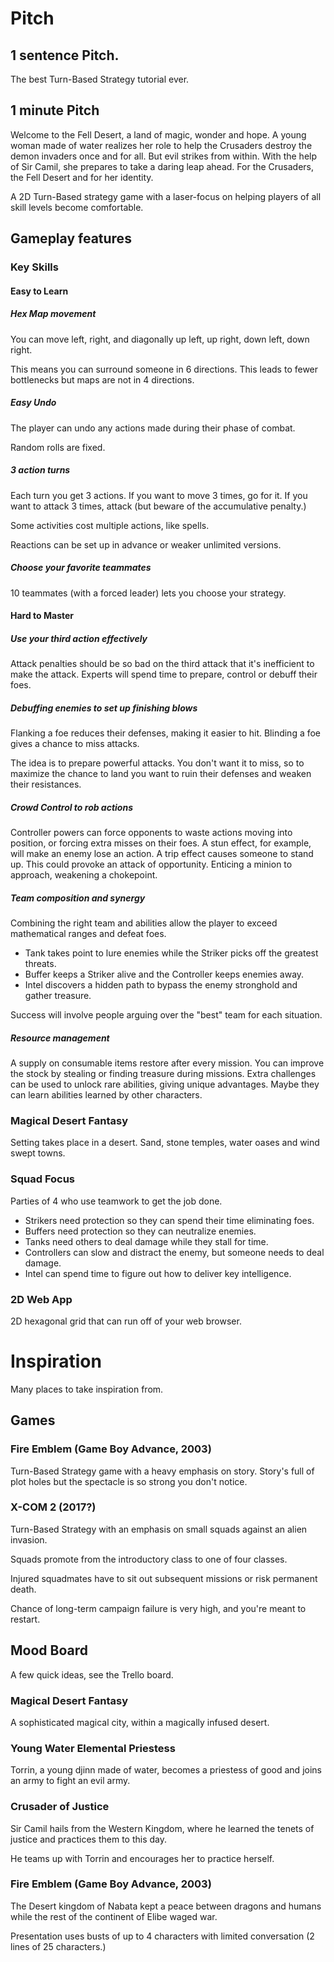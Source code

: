 # Pitch
## 1 sentence Pitch.
The best Turn-Based Strategy tutorial ever.

## 1 minute Pitch
Welcome to the Fell Desert, a land of magic, wonder and hope. A young woman made of water realizes her role to help the Crusaders destroy the demon invaders once and for all. But evil strikes from within. With the help of Sir Camil, she prepares to take a daring leap ahead. For the Crusaders, the Fell Desert and for her identity. 

A 2D Turn-Based strategy game with a laser-focus on helping players of all skill levels become comfortable.

## Gameplay features
### Key Skills
#### Easy to Learn
##### Hex Map movement
You can move left, right, and diagonally up left, up right, down left, down right.

This means you can surround someone in 6 directions. This leads to fewer bottlenecks but maps are not in 4 directions.
##### Easy Undo
The player can undo any actions made during their phase of combat.

Random rolls are fixed.

##### 3 action turns
Each turn you get 3 actions. If you want to move 3 times, go for it. If you want to attack 3 times, attack (but beware of the accumulative penalty.)

Some activities cost multiple actions, like spells.

Reactions can be set up in advance or weaker unlimited versions.

##### Choose your favorite teammates
10 teammates (with a forced leader) lets you choose your strategy.

#### Hard to Master
##### Use your third action effectively
Attack penalties should be so bad on the third attack that it's inefficient to make the attack.
Experts will spend time to prepare, control or debuff their foes.
##### Debuffing enemies to set up finishing blows
Flanking a foe reduces their defenses, making it easier to hit.
Blinding a foe gives a chance to miss attacks.

The idea is to prepare powerful attacks. You don't want it to miss, so to maximize the chance to land you want to ruin their defenses and weaken their resistances.

##### Crowd Control to rob actions
Controller powers can force opponents to waste actions moving into position, or forcing extra misses on their foes.
A stun effect, for example, will make an enemy lose an action.
A trip effect causes someone to stand up. This could provoke an attack of opportunity.
Enticing a minion to approach, weakening a chokepoint.

##### Team composition and synergy
Combining the right team and abilities allow the player to exceed mathematical ranges and defeat foes.
- Tank takes point to lure enemies while the Striker picks off the greatest threats.
- Buffer keeps a Striker alive and the Controller keeps enemies away.
- Intel discovers a hidden path to bypass the enemy stronghold and gather treasure.

Success will involve people arguing over the "best" team for each situation.

##### Resource management
A supply on consumable items restore after every mission. You can improve the stock by stealing or finding treasure during missions.
Extra challenges can be used to unlock rare abilities, giving unique advantages.
Maybe they can learn abilities learned by other characters.

### Magical Desert Fantasy
Setting takes place in a desert. Sand, stone temples, water oases and wind swept towns.

### Squad Focus
Parties of 4 who use teamwork to get the job done.

- Strikers need protection so they can spend their time eliminating foes.
- Buffers need protection so they can neutralize enemies.
- Tanks need others to deal damage while they stall for time.
- Controllers can slow and distract the enemy, but someone needs to deal damage.
- Intel can spend time to figure out how to deliver key intelligence.

### 2D Web App
2D hexagonal grid that can run off of your web browser.

# Inspiration
Many places to take inspiration from.

## Games
### Fire Emblem (Game Boy Advance, 2003)
Turn-Based Strategy game with a heavy emphasis on story. Story's full of plot holes but the spectacle is so strong you don't notice.

### X-COM 2 (2017?)
Turn-Based Strategy with an emphasis on small squads against an alien invasion.

Squads promote from the introductory class to one of four classes.

Injured squadmates have to sit out subsequent missions or risk permanent death.

Chance of long-term campaign failure is very high, and you're meant to restart.

## Mood Board
A few quick ideas, see the Trello board.
### Magical Desert Fantasy
A sophisticated magical city, within a magically infused desert.
### Young Water Elemental Priestess
Torrin, a young djinn made of water, becomes a priestess of good and joins an army to fight an evil army.
### Crusader of Justice
Sir Camil hails from the Western Kingdom, where he learned the tenets of justice and practices them to this day.

He teams up with Torrin and encourages her to practice herself. 
### Fire Emblem (Game Boy Advance, 2003)
The Desert kingdom of Nabata kept a peace between dragons and humans while the rest of the continent of Elibe waged war.

Presentation uses busts of up to 4 characters with limited conversation (2 lines of 25 characters.)
